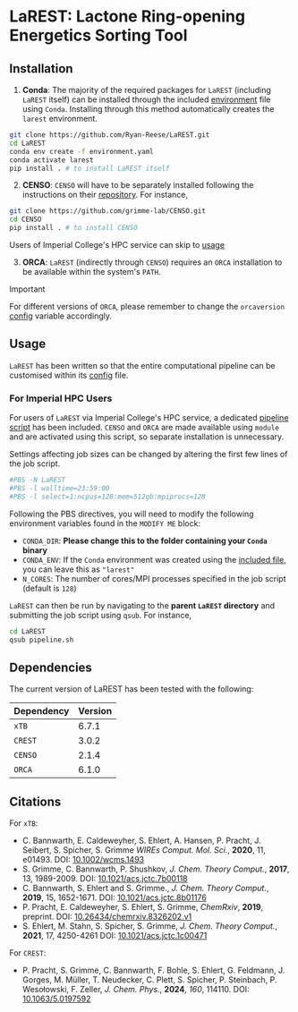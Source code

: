 # LaREST: Lactone Ring-opening Energetics Sorting Tool

## Installation

1. **Conda**: The majority of the required packages for `LaREST` (including `LaREST` itself) can be installed through the included [environment](./environment.yaml) file using `Conda`. Installing through this method automatically creates the `larest` environment.

```bash
git clone https://github.com/Ryan-Reese/LaREST.git
cd LaREST
conda env create -f environment.yaml
conda activate larest
pip install . # to install LaREST itself
```


2. **CENSO**: `CENSO` will have to be separately installed following the instructions on their [repository](https://github.com/grimme-lab/CENSO). For instance,

```bash
git clone https://github.com/grimme-lab/CENSO.git
cd CENSO
pip install . # to install CENSO
```

Users of Imperial College's HPC service can skip to [usage](#usage)

3. **ORCA**: `LaREST` (indirectly through `CENSO`) requires an `ORCA` installation to be available within the system's `PATH`.

> [!IMPORTANT]
> For different versions of `ORCA`, please remember to change the `orcaversion` [config](./config/config.toml) variable accordingly.

## Usage

`LaREST` has been written so that the entire computational pipeline can be customised within its [config](./config/config.toml) file.

### For Imperial HPC Users

For users of `LaREST` via Imperial College's HPC service, a dedicated [pipeline script](./pipeline.sh) has been included. `CENSO` and `ORCA` are made available using `module` and are activated using this script, so separate installation is unnecessary.

Settings affecting job sizes can be changed by altering the first few lines of the job script.

```bash
#PBS -N LaREST
#PBS -l walltime=23:59:00
#PBS -l select=1:ncpus=128:mem=512gb:mpiprocs=128
```

Following the PBS directives, you will need to modify the following environment variables found in the `MODIFY ME` block:
- `CONDA_DIR`: **Please change this to the folder containing your `Conda` binary**
- `CONDA_ENV`: If the `Conda` environment was created using the [included file](./environment.yaml), you can leave this as `"larest"`
- `N_CORES`: The number of cores/MPI processes specified in the job script (default is `128`)

`LaREST` can then be run by navigating to the **parent `LaREST` directory** and submitting the job script using `qsub`. 
For instance,

```bash
cd LaREST
qsub pipeline.sh
```

## Dependencies

The current version of LaREST has been tested with the following:

Dependency | Version
--- | ---
`xTB` | 6.7.1 
`CREST` | 3.0.2 
`CENSO` | 2.1.4
`ORCA` | 6.1.0

## Citations

For `xTB`:
- C. Bannwarth, E. Caldeweyher, S. Ehlert, A. Hansen, P. Pracht, J. Seibert, S. Spicher, S. Grimme
  *WIREs Comput. Mol. Sci.*, **2020**, 11, e01493.
  DOI: [10.1002/wcms.1493](https://doi.org/10.1002/wcms.1493)
- S. Grimme, C. Bannwarth, P. Shushkov,
  *J. Chem. Theory Comput.*, **2017**, 13, 1989-2009.
  DOI: [10.1021/acs.jctc.7b00118](https://dx.doi.org/10.1021/acs.jctc.7b00118)
- C. Bannwarth, S. Ehlert and S. Grimme.,
  *J. Chem. Theory Comput.*, **2019**, 15, 1652-1671.
  DOI: [10.1021/acs.jctc.8b01176](https://dx.doi.org/10.1021/acs.jctc.8b01176)
- P. Pracht, E. Caldeweyher, S. Ehlert, S. Grimme,
  *ChemRxiv*, **2019**, preprint.
  DOI: [10.26434/chemrxiv.8326202.v1](https://dx.doi.org/10.26434/chemrxiv.8326202.v1)
- S. Ehlert, M. Stahn, S. Spicher, S. Grimme,
  *J. Chem. Theory Comput.*, **2021**, 17, 4250-4261
  DOI: [10.1021/acs.jctc.1c00471](https://doi.org/10.1021/acs.jctc.1c00471)

For `CREST`:
 - P. Pracht, S. Grimme, C. Bannwarth, F. Bohle, S. Ehlert, G. Feldmann, J. Gorges, M. Müller, T. Neudecker, C. Plett, S. Spicher, P. Steinbach, P. Wesołowski, F. Zeller,
   *J. Chem. Phys.*, **2024**, *160*, 114110.
   DOI: [10.1063/5.0197592](https://doi.org/10.1063/5.0197592)
